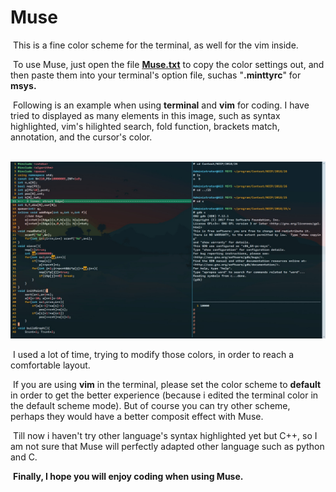 # Muse
​	This is a fine color scheme for the terminal, as well for the vim inside. 

​	To use Muse, just open the file [**Muse.txt**](https://github.com/RogerDTZ/Muse/blob/master/Muse.txt) to copy the color settings out, and then paste them into your terminal's option file, suchas "**.minttyrc**" for **msys.**	

​	Following is an example when using **terminal** and **vim** for coding. I have tried to displayed as many elements in this image, such as syntax highlighted, vim's hilighted search, fold function, brackets match, annotation, and the cursor's color.

​	![](https://raw.githubusercontent.com/RogerDTZ/Muse/master/Example.jpg)



​	I used a lot of time, trying to modify those colors, in order to reach a comfortable layout.

​	If you are using  **vim** in the terminal, please set the color scheme to **default**  in order to get the better experience (because i edited the terminal color in the default scheme mode). But of course you can try other scheme, perhaps they would have a better composit effect with Muse.

​	Till now i haven't try other language's syntax highlighted yet but C++, so I am not sure that Muse will perfectly adapted other language such as python and C.

​	**Finally, I hope you will enjoy coding when using Muse.**

